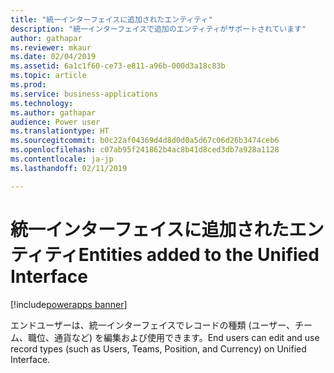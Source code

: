 ```yaml
---
title: "統一インターフェイスに追加されたエンティティ"
description: "統一インターフェイスで追加のエンティティがサポートされています"
author: gathapar
ms.reviewer: mkaur
ms.date: 02/04/2019
ms.assetid: 6a1c1f60-ce73-e811-a96b-000d3a18c83b
ms.topic: article
ms.prod: 
ms.service: business-applications
ms.technology: 
ms.author: gathapar
audience: Power user
ms.translationtype: HT
ms.sourcegitcommit: b0c22af04369d4d8d0d0a5d67c06d26b3474ceb6
ms.openlocfilehash: c07ab95f241862b4ac8b41d8ced3db7a928a1128
ms.contentlocale: ja-jp
ms.lasthandoff: 02/11/2019

---
```

# <a name="entities-added-to-the-unified-interface"></a><span data-ttu-id="ad18f-103">統一インターフェイスに追加されたエンティティ</span><span class="sxs-lookup"><span data-stu-id="ad18f-103">Entities added to the Unified Interface</span></span>


[!include[powerapps banner](../includes/powerapps.md)]

<span data-ttu-id="ad18f-104">エンドユーザーは、統一インターフェイスでレコードの種類 (ユーザー、チーム、職位、通貨など) を編集および使用できます。</span><span class="sxs-lookup"><span data-stu-id="ad18f-104">End users can edit and use record types (such as Users, Teams, Position, and Currency) on Unified Interface.</span></span> 

